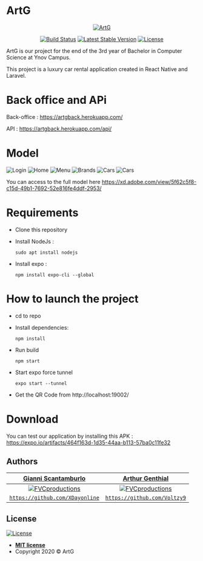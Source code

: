 # ArtG

<p align="center">
<a style="justify-content: center" href="https://artgback.herokuapp.com/"><img src="https://upload.wikimedia.org/wikipedia/commons/thumb/6/65/Circle-icons-car.svg/100px-Circle-icons-car.svg.png" title="ArtG" alt="ArtG"></a>
</p>
<p align="center">
<a href="https://artgback.herokuapp.com/"><img src="https://travis-ci.org/laravel/framework.svg" alt="Build Status"></a>
<a href="https://artgback.herokuapp.com/"><img src="https://img.shields.io/badge/stable-v1-blue" alt="Latest Stable Version"></a>
<a href="https://artgback.herokuapp.com/"><img src="https://poser.pugx.org/laravel/framework/license.svg" alt="License"></a>
</p>

ArtG is our project for the end of the 3rd year of Bachelor in Computer Science at Ynov Campus.

This project is a luxury car rental application created in React Native and Laravel.

# Back office and APi 
Back-office : https://artgback.herokuapp.com/
   
API : https://artgback.herokuapp.com/api/
    
# Model

![Login](screenshots/login.png "Login")
![Home](screenshots/home.png "Home")
![Menu](screenshots/menu.png "Menu")
![Brands](screenshots/brands.png "Brands")
![Cars](screenshots/cars2.png "Cars")
![Cars](screenshots/cars.png "Cars")

You can access to the full model here https://xd.adobe.com/view/5f62c5f8-c15d-49b1-7692-52e816fe4ddf-2953/
    
# Requirements

* Clone this repository
* Install NodeJs :

    `sudo apt install nodejs`
* Install expo :

    `npm install expo-cli --global `

# How to launch the project

* cd to repo
* Install dependencies:

    `npm install`
* Run build 

    ```npm start```
* Start expo force tunnel
   
    ```expo start --tunnel```
* Get the QR Code from http://localhost:19002/

# Download

You can test our application by installing this APK : 
https://expo.io/artifacts/464f163d-1d35-44aa-b113-57ba0c11fe32

## Authors

| <a href="https://github.com/XDayonline" target="_blank">**Gianni Scantamburlo**</a> | <a href="https://github.com/Voltzy9" target="_blank">**Arthur Genthial**</a> |
| :---: |:---:|
| [![FVCproductions](https://avatars0.githubusercontent.com/u/32893447?&s=200)](https://github.com/XDayonline)    |[![FVCproductions](https://avatars1.githubusercontent.com/u/32739409?&s=200)](https://github.com/Voltzy9) | [![FVCproductions](https://avatars1.githubusercontent.com/u/4284691?v=3&s=200)](http://fvcproductions.com)  |
| <a href="http://github.com/fvcproductions" target="_blank">`https://github.com/XDayonline`</a> | <a href="http://github.com/fvcproductions" target="_blank">`https://github.com/Voltzy9`</a> 

## License

[![License](http://img.shields.io/:license-mit-blue.svg?style=flat-square)](http://badges.mit-license.org)

- **[MIT license](http://opensource.org/licenses/mit-license.php)**
- Copyright 2020 © ArtG

